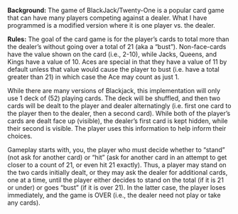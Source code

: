 **Background:**
The game of BlackJack/Twenty-One is a popular card game that can have many players competing against a dealer. 
What I have programmed is a modified version where it is one player vs. the dealer. 

**Rules:**
The goal of the card game is for the player’s cards to total more than the dealer’s without going over a total of 21 (aka a “bust”). 
Non-face-cards have the value shown on the card (i.e., 2-10), while Jacks, Queens, and Kings have a value of 10. 
Aces are special in that they have a value of 11 by default unless that value would cause the player to bust 
(i.e. have a total greater than 21) in which case the Ace may count as just 1.

While there are many versions of Blackjack, this implementation will only use 1 deck of (52) playing cards. 
The deck will be shuffled, and then two cards will be dealt to the player and dealer alternatingly 
(i.e. first one card to the player then to the dealer, then a second card). While both of the player’s cards are dealt face up (visible),
the dealer’s first card is kept hidden, while their second is visible. The player uses this information to help inform their choices.

Gameplay starts with, you, the player who must decide whether to “stand” (not ask for another card) or “hit” 
(ask for another card in an attempt to get closer to a count of 21, or even hit 21 exactly). 
Thus, a player may stand on the two cards initially dealt, or they may ask the dealer for additional cards, 
one at a time, until the player either decides to stand on the total (if it is 21 or under) or goes “bust” (if it is over 21). 
In the latter case, the player loses immediately, and the game is OVER (i.e., the dealer need not play or take any cards).
